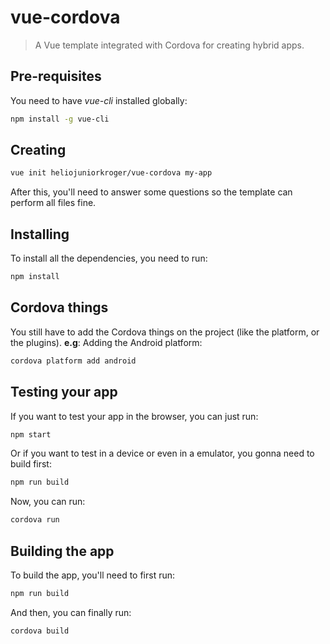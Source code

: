 # vue-cordova
> A Vue template integrated with Cordova for creating hybrid apps.
## Pre-requisites
You need to have *vue-cli* installed globally:
```bash
npm install -g vue-cli
```
## Creating
```bash
vue init heliojuniorkroger/vue-cordova my-app
```
After this, you'll need to answer some questions so the template can perform all files fine.
## Installing
To install all the dependencies, you need to run:
```bash
npm install
```
## Cordova things
You still have to add the Cordova things on the project (like the platform, or the plugins).
**e.g**: Adding the Android platform:
```bash
cordova platform add android
```
## Testing your app
If you want to test your app in the browser, you can just run:
```bash
npm start
```
Or if you want to test in a device or even in a emulator, you gonna need to build first:
```bash
npm run build
```
Now, you can run:
```bash
cordova run
```
## Building the app
To build the app, you'll need to first run:
```bash
npm run build
```
And then, you can finally run:
```bash
cordova build
```